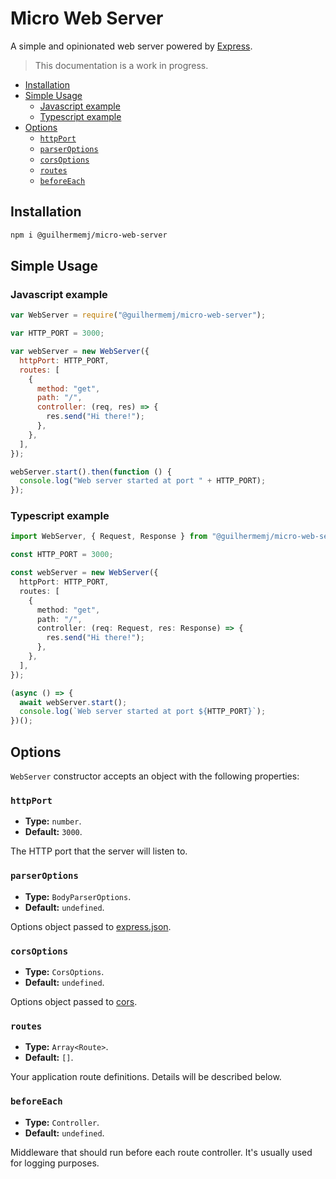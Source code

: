 # Micro Web Server

A simple and opinionated web server powered by [Express](http://expressjs.com/).

> This documentation is a work in progress.

- [Installation](#installation)
- [Simple Usage](#simple-usage)
  - [Javascript example](#javascript-example)
  - [Typescript example](#typescript-example)
- [Options](#options)
  - [`httpPort`](#httpport)
  - [`parserOptions`](#parseroptions)
  - [`corsOptions`](#corsoptions)
  - [`routes`](#routes)
  - [`beforeEach`](#beforeeach)

## Installation

``` bash
npm i @guilhermemj/micro-web-server
```

## Simple Usage

### Javascript example

``` javascript
var WebServer = require("@guilhermemj/micro-web-server");

var HTTP_PORT = 3000;

var webServer = new WebServer({
  httpPort: HTTP_PORT,
  routes: [
    {
      method: "get",
      path: "/",
      controller: (req, res) => {
        res.send("Hi there!");
      },
    },
  ],
});

webServer.start().then(function () {
  console.log("Web server started at port " + HTTP_PORT);
});
```

### Typescript example

``` typescript
import WebServer, { Request, Response } from "@guilhermemj/micro-web-server";

const HTTP_PORT = 3000;

const webServer = new WebServer({
  httpPort: HTTP_PORT,
  routes: [
    {
      method: "get",
      path: "/",
      controller: (req: Request, res: Response) => {
        res.send("Hi there!");
      },
    },
  ],
});

(async () => {
  await webServer.start();
  console.log(`Web server started at port ${HTTP_PORT}`);
})();
```

## Options

`WebServer` constructor accepts an object with the following properties:

### `httpPort`

- **Type:** `number`.
- **Default:** `3000`.

The HTTP port that the server will listen to.

### `parserOptions`

- **Type:** `BodyParserOptions`.
- **Default:** `undefined`.

Options object passed to [express.json](https://expressjs.com/pt-br/api.html#express.json).

### `corsOptions`

- **Type:** `CorsOptions`.
- **Default:** `undefined`.

Options object passed to [cors](https://www.npmjs.com/package/cors).

### `routes`

- **Type:** `Array<Route>`.
- **Default:** `[]`.

Your application route definitions. Details will be described below.

### `beforeEach`

- **Type:** `Controller`.
- **Default:** `undefined`.

Middleware that should run before each route controller. It's usually used for logging purposes.
